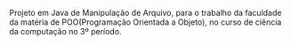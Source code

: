 Projeto em Java de Manipulação de Arquivo, para o trabalho da faculdade da matéria de POO(Programação Orientada a Objeto), no curso de ciência da computação no 3º período.
